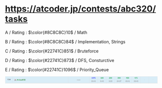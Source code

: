 # https://atcoder.jp/contests/abc320/tasks

A / Rating : $\color{#8C8C8C}10$ / Math

B / Rating : $\color{#8C8C8C}84$ / Implementation, Strings

C / Rating : $\color{#22741C}851$ / Bruteforce

D / Rating : $\color{#22741C}873$ / DFS, Consturctive

E / Rating : $\color{#22741C}1096$ / Priority_Queue

![My Image](https://github.com/kss418/Atcoder/blob/main/ABC/Images/Standings/320.png)
